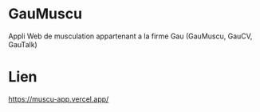 # GauMuscu
Appli Web de musculation appartenant a la firme Gau (GauMuscu, GauCV, GauTalk)

# Lien
https://muscu-app.vercel.app/
